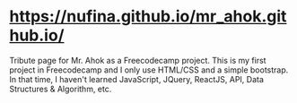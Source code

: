 # https://nufina.github.io/mr_ahok.github.io/
Tribute page for Mr. Ahok as a Freecodecamp project.
This is my first project in Freecodecamp and I only use HTML/CSS and a simple bootstrap.
In that time, I haven't learned JavaScript, JQuery, ReactJS, API, Data Structures & Algorithm, etc.

